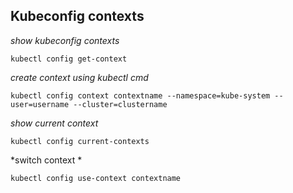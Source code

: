 ## Kubeconfig contexts

*show kubeconfig contexts*

`kubectl config get-context`

*create context using kubectl cmd*

`kubectl config context contextname --namespace=kube-system --user=username --cluster=clustername`

*show current context*

`kubectl config current-contexts`

*switch context * 

`kubectl config use-context contextname`  

                        
                           
                           
